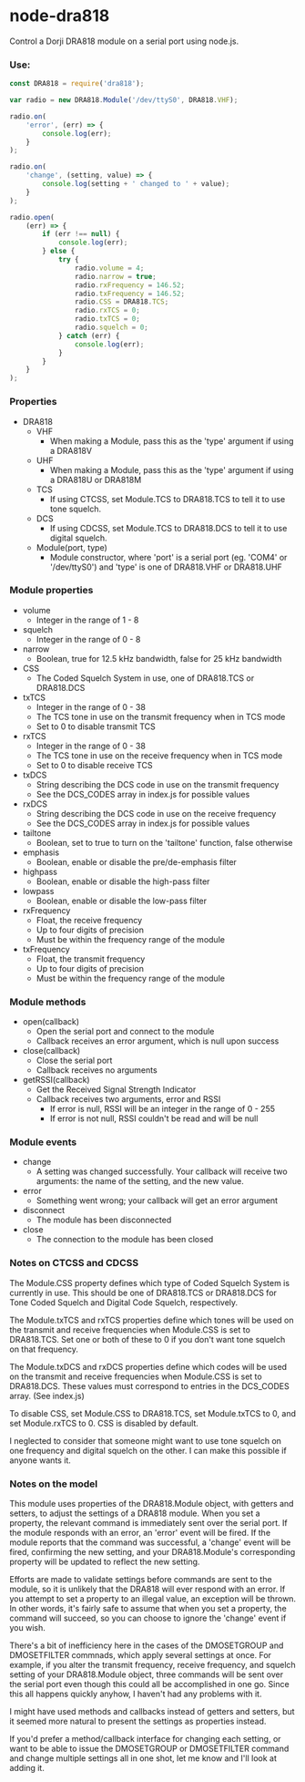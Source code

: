 # node-dra818
Control a Dorji DRA818 module on a serial port using node.js.

### Use:

```js
const DRA818 = require('dra818');

var radio = new DRA818.Module('/dev/ttyS0', DRA818.VHF);

radio.on(
	'error', (err) => {
		console.log(err);
	}
);

radio.on(
	'change', (setting, value) => {
		console.log(setting + ' changed to ' + value);
	}
);

radio.open(
	(err) => {
		if (err !== null) {
			console.log(err);
		} else {
			try {
				radio.volume = 4;
				radio.narrow = true;
				radio.rxFrequency = 146.52;
				radio.txFrequency = 146.52;
				radio.CSS = DRA818.TCS;
				radio.rxTCS = 0;
				radio.txTCS = 0;
				radio.squelch = 0;
			} catch (err) {
				console.log(err);
			}
		}
	}
);
```

### Properties

- DRA818
	- VHF
		- When making a Module, pass this as the 'type' argument if using a DRA818V
	- UHF
		- When making a Module, pass this as the 'type' argument if using a DRA818U or DRA818M
	- TCS
		- If using CTCSS, set Module.TCS to DRA818.TCS to tell it to use tone squelch.
	- DCS
		- If using CDCSS, set Module.TCS to DRA818.DCS to tell it to use digital squelch.
	- Module(port, type)
		- Module constructor, where 'port' is a serial port (eg. 'COM4' or '/dev/ttyS0') and 'type' is one of DRA818.VHF or DRA818.UHF

### Module properties

- volume
	- Integer in the range of 1 - 8
- squelch
	- Integer in the range of 0 - 8
- narrow
	- Boolean, true for 12.5 kHz bandwidth, false for 25 kHz bandwidth
- CSS
	- The Coded Squelch System in use, one of DRA818.TCS or DRA818.DCS
- txTCS
	- Integer in the range of 0 - 38
	- The TCS tone in use on the transmit frequency when in TCS mode
	- Set to 0 to disable transmit TCS
- rxTCS
	- Integer in the range of 0 - 38
	- The TCS tone in use on the receive frequency when in TCS mode
	- Set to 0 to disable receive TCS
- txDCS
	- String describing the DCS code in use on the transmit frequency
	- See the DCS_CODES array in index.js for possible values
- rxDCS
	- String describing the DCS code in use on the receive frequency
	- See the DCS_CODES array in index.js for possible values
- tailtone
	- Boolean, set to true to turn on the 'tailtone' function, false otherwise
- emphasis
	- Boolean, enable or disable the pre/de-emphasis filter
- highpass
	- Boolean, enable or disable the high-pass filter
- lowpass
	- Boolean, enable or disable the low-pass filter
- rxFrequency
	- Float, the receive frequency
	- Up to four digits of precision
	- Must be within the frequency range of the module
- txFrequency
	- Float, the transmit frequency
	- Up to four digits of precision
	- Must be within the frequency range of the module

### Module methods

- open(callback)
	- Open the serial port and connect to the module
	- Callback receives an error argument, which is null upon success
- close(callback)
	- Close the serial port
	- Callback receives no arguments
- getRSSI(callback)
	- Get the Received Signal Strength Indicator
	- Callback receives two arguments, error and RSSI
		- If error is null, RSSI will be an integer in the range of 0 - 255
		- If error is not null, RSSI couldn't be read and will be null

### Module events

- change
	- A setting was changed successfully.  Your callback will receive two arguments: the name of the setting, and the new value.
- error
	- Something went wrong; your callback will get an error argument
- disconnect
	- The module has been disconnected
- close
	- The connection to the module has been closed

### Notes on CTCSS and CDCSS

The Module.CSS property defines which type of Coded Squelch System is currently
in use.  This should be one of DRA818.TCS or DRA818.DCS for Tone Coded Squelch
and Digital Code Squelch, respectively.

The Module.txTCS and rxTCS properties define which tones will be used on the
transmit and receive frequencies when Module.CSS is set to DRA818.TCS.  Set one
or both of these to 0 if you don't want tone squelch on that frequency.

The Module.txDCS and rxDCS properties define which codes will be used on the
transmit and receive frequencies when Module.CSS is set to DRA818.DCS.  These
values must correspond to entries in the DCS_CODES array.  (See index.js)

To disable CSS, set Module.CSS to DRA818.TCS, set Module.txTCS to 0, and set
Module.rxTCS to 0.  CSS is disabled by default.

I neglected to consider that someone might want to use tone squelch on one
frequency and digital squelch on the other.  I can make this possible if anyone
wants it.

### Notes on the model

This module uses properties of the DRA818.Module object, with getters and
setters, to adjust the settings of a DRA818 module.  When you set a property,
the relevant command is immediately sent over the serial port.  If the module
responds with an error, an 'error' event will be fired.  If the module reports
that the command was successful, a 'change' event will be fired, confirming the
new setting, and your DRA818.Module's corresponding property will be updated to
reflect the new setting.

Efforts are made to validate settings before commands are sent to the module, so
it is unlikely that the DRA818 will ever respond with an error.  If you attempt
to set a property to an illegal value, an exception will be thrown.  In other
words, it's fairly safe to assume that when you set a property, the command will
succeed, so you can choose to ignore the 'change' event if you wish.

There's a bit of inefficiency here in the cases of the DMOSETGROUP and
DMOSETFILTER commnads, which apply several settings at once.  For example, if
you alter the transmit frequency, receive frequency, and squelch setting of your
DRA818.Module object, three commands will be sent over the serial port even
though this could all be accomplished in one go.  Since this all happens quickly
anyhow, I haven't had any problems with it.

I might have used methods and callbacks instead of getters and setters, but it
seemed more natural to present the settings as properties instead.

If you'd prefer a method/callback interface for changing each setting, or want
to be able to issue the DMOSETGROUP or DMOSETFILTER command and change multiple
settings all in one shot, let me know and I'll look at adding it.
